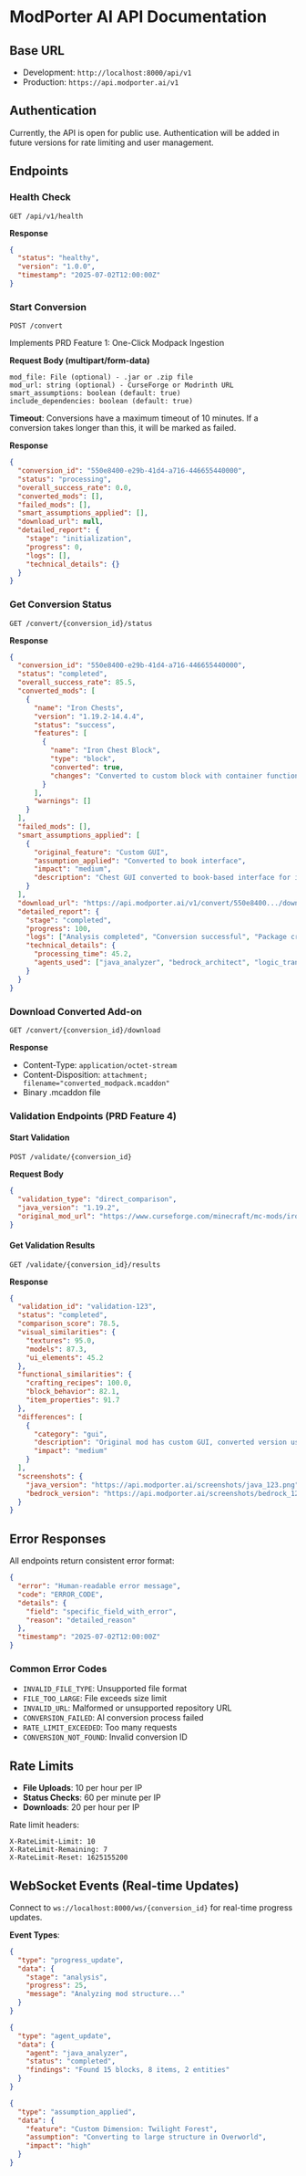 # ModPorter AI API Documentation

## Base URL
- Development: `http://localhost:8000/api/v1`
- Production: `https://api.modporter.ai/v1`

## Authentication
Currently, the API is open for public use. Authentication will be added in future versions for rate limiting and user management.

## Endpoints

### Health Check
```http
GET /api/v1/health
```

**Response**
```json
{
  "status": "healthy",
  "version": "1.0.0",
  "timestamp": "2025-07-02T12:00:00Z"
}
```

### Start Conversion
```http
POST /convert
```

Implements PRD Feature 1: One-Click Modpack Ingestion

**Request Body (multipart/form-data)**
```
mod_file: File (optional) - .jar or .zip file
mod_url: string (optional) - CurseForge or Modrinth URL
smart_assumptions: boolean (default: true)
include_dependencies: boolean (default: true)
```

**Timeout**: Conversions have a maximum timeout of 10 minutes. If a conversion takes longer than this, it will be marked as failed.

**Response**
```json
{
  "conversion_id": "550e8400-e29b-41d4-a716-446655440000",
  "status": "processing",
  "overall_success_rate": 0.0,
  "converted_mods": [],
  "failed_mods": [],
  "smart_assumptions_applied": [],
  "download_url": null,
  "detailed_report": {
    "stage": "initialization",
    "progress": 0,
    "logs": [],
    "technical_details": {}
  }
}
```

### Get Conversion Status
```http
GET /convert/{conversion_id}/status
```

**Response**
```json
{
  "conversion_id": "550e8400-e29b-41d4-a716-446655440000",
  "status": "completed",
  "overall_success_rate": 85.5,
  "converted_mods": [
    {
      "name": "Iron Chests",
      "version": "1.19.2-14.4.4",
      "status": "success", 
      "features": [
        {
          "name": "Iron Chest Block",
          "type": "block",
          "converted": true,
          "changes": "Converted to custom block with container functionality"
        }
      ],
      "warnings": []
    }
  ],
  "failed_mods": [],
  "smart_assumptions_applied": [
    {
      "original_feature": "Custom GUI",
      "assumption_applied": "Converted to book interface",
      "impact": "medium",
      "description": "Chest GUI converted to book-based interface for inventory management"
    }
  ],
  "download_url": "https://api.modporter.ai/v1/convert/550e8400.../download",
  "detailed_report": {
    "stage": "completed",
    "progress": 100,
    "logs": ["Analysis completed", "Conversion successful", "Package created"],
    "technical_details": {
      "processing_time": 45.2,
      "agents_used": ["java_analyzer", "bedrock_architect", "logic_translator"]
    }
  }
}
```

### Download Converted Add-on
```http
GET /convert/{conversion_id}/download
```

**Response**
- Content-Type: `application/octet-stream`
- Content-Disposition: `attachment; filename="converted_modpack.mcaddon"`
- Binary .mcaddon file

### Validation Endpoints (PRD Feature 4)

#### Start Validation
```http
POST /validate/{conversion_id}
```

**Request Body**
```json
{
  "validation_type": "direct_comparison",
  "java_version": "1.19.2",
  "original_mod_url": "https://www.curseforge.com/minecraft/mc-mods/iron-chests"
}
```

#### Get Validation Results
```http
GET /validate/{conversion_id}/results
```

**Response**
```json
{
  "validation_id": "validation-123",
  "status": "completed",
  "comparison_score": 78.5,
  "visual_similarities": {
    "textures": 95.0,
    "models": 87.3,
    "ui_elements": 45.2
  },
  "functional_similarities": {
    "crafting_recipes": 100.0,
    "block_behavior": 82.1,
    "item_properties": 91.7
  },
  "differences": [
    {
      "category": "gui",
      "description": "Original mod has custom GUI, converted version uses book interface",
      "impact": "medium"
    }
  ],
  "screenshots": {
    "java_version": "https://api.modporter.ai/screenshots/java_123.png",
    "bedrock_version": "https://api.modporter.ai/screenshots/bedrock_123.png"
  }
}
```

## Error Responses

All endpoints return consistent error format:

```json
{
  "error": "Human-readable error message",
  "code": "ERROR_CODE",
  "details": {
    "field": "specific_field_with_error",
    "reason": "detailed_reason"
  },
  "timestamp": "2025-07-02T12:00:00Z"
}
```

### Common Error Codes
- `INVALID_FILE_TYPE`: Unsupported file format
- `FILE_TOO_LARGE`: File exceeds size limit
- `INVALID_URL`: Malformed or unsupported repository URL
- `CONVERSION_FAILED`: AI conversion process failed
- `RATE_LIMIT_EXCEEDED`: Too many requests
- `CONVERSION_NOT_FOUND`: Invalid conversion ID

## Rate Limits
- **File Uploads**: 10 per hour per IP
- **Status Checks**: 60 per minute per IP
- **Downloads**: 20 per hour per IP

Rate limit headers:
```
X-RateLimit-Limit: 10
X-RateLimit-Remaining: 7
X-RateLimit-Reset: 1625155200
```

## WebSocket Events (Real-time Updates)

Connect to `ws://localhost:8000/ws/{conversion_id}` for real-time progress updates.

**Event Types**:
```json
{
  "type": "progress_update",
  "data": {
    "stage": "analysis",
    "progress": 25,
    "message": "Analyzing mod structure..."
  }
}

{
  "type": "agent_update", 
  "data": {
    "agent": "java_analyzer",
    "status": "completed",
    "findings": "Found 15 blocks, 8 items, 2 entities"
  }
}

{
  "type": "assumption_applied",
  "data": {
    "feature": "Custom Dimension: Twilight Forest",
    "assumption": "Converting to large structure in Overworld",
    "impact": "high"
  }
}
```